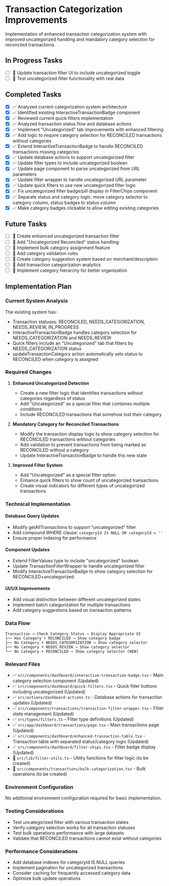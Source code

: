 # Transaction Categorization Improvements

Implementation of enhanced transaction categorization system with improved uncategorized handling and mandatory category selection for reconciled transactions.

## In Progress Tasks

- [ ] 🔄 Update transaction filter UI to include uncategorized toggle
- [ ] 🔄 Test uncategorized filter functionality with real data

## Completed Tasks

- [x] ✅ Analyzed current categorization system architecture
- [x] ✅ Identified existing InteractiveTransactionBadge component
- [x] ✅ Reviewed current quick filters implementation
- [x] ✅ Analyzed transaction status flow and database actions
- [x] ✅ Implement "Uncategorized" tab improvements with enhanced filtering
- [x] ✅ Add logic to require category selection for RECONCILED transactions without categories
- [x] ✅ Extend InteractiveTransactionBadge to handle RECONCILED transactions missing categories
- [x] ✅ Update database actions to support uncategorized filter
- [x] ✅ Update filter types to include uncategorized boolean
- [x] ✅ Update page component to parse uncategorized from URL parameters
- [x] ✅ Update filter wrapper to handle uncategorized URL parameter
- [x] ✅ Update quick filters to use new uncategorized filter logic
- [x] ✅ Fix uncategorized filter badge/pill display in FilterChips component
- [x] ✅ Separate status and category logic: move category selector to category column, status badges to status column
- [x] ✅ Make category badges clickable to allow editing existing categories

## Future Tasks

- [ ] 📝 Create enhanced uncategorized transaction filter
- [ ] 📝 Add "Uncategorized Reconciled" status handling
- [ ] 📝 Implement bulk category assignment feature
- [ ] 📝 Add category validation rules
- [ ] 📝 Create category suggestion system based on merchant/description
- [ ] 📝 Add transaction categorization analytics
- [ ] 📝 Implement category hierarchy for better organization

## Implementation Plan

### Current System Analysis

The existing system has:
- Transaction statuses: RECONCILED, NEEDS_CATEGORIZATION, NEEDS_REVIEW, IN_PROGRESS
- InteractiveTransactionBadge handles category selection for NEEDS_CATEGORIZATION and NEEDS_REVIEW
- Quick filters include an "Uncategorized" tab that filters by NEEDS_CATEGORIZATION status
- updateTransactionCategory action automatically sets status to RECONCILED when category is assigned

### Required Changes

1. **Enhanced Uncategorized Detection**
   - Create a new filter logic that identifies transactions without categories regardless of status
   - Add "Uncategorized" as a special filter that combines multiple conditions
   - Include RECONCILED transactions that somehow lost their category

2. **Mandatory Category for Reconciled Transactions**
   - Modify the transaction display logic to show category selection for RECONCILED transactions without categories
   - Add validation to prevent transactions from being marked as RECONCILED without a category
   - Update InteractiveTransactionBadge to handle this new state

3. **Improved Filter System**
   - Add "Uncategorized" as a special filter option
   - Enhance quick filters to show count of uncategorized transactions
   - Create visual indicators for different types of uncategorized transactions

### Technical Implementation

#### Database Query Updates
- Modify getAllTransactions to support "uncategorized" filter
- Add compound WHERE clause: `categoryId IS NULL OR categoryId = ''`
- Ensure proper indexing for performance

#### Component Updates
- Extend FilterValues type to include "uncategorized" boolean
- Update TransactionFilterWrapper to handle uncategorized filter
- Modify InteractiveTransactionBadge to show category selection for RECONCILED+uncategorized

#### UI/UX Improvements
- Add visual distinction between different uncategorized states
- Implement batch categorization for multiple transactions
- Add category suggestions based on transaction patterns

### Data Flow

```
Transaction → Check Category Status → Display Appropriate UI
├── Has Category + RECONCILED → Show category badge
├── No Category + NEEDS_CATEGORIZATION → Show category selector
├── No Category + NEEDS_REVIEW → Show category selector
└── No Category + RECONCILED → Show category selector (NEW)
```

### Relevant Files

- ✅ `src/components/dashboard/interactive-transaction-badge.tsx` - Main category selection component (Updated)
- ✅ `src/components/dashboard/quick-filters.tsx` - Quick filter buttons including uncategorized (Updated)
- ✅ `src/actions/dashboard-actions.ts` - Database actions for transaction updates (Updated)
- ✅ `src/components/transactions/transaction-filter-wrapper.tsx` - Filter state management (Updated)
- ✅ `src/types/filters.ts` - Filter type definitions (Updated)
- ✅ `src/app/dashboard/transactions/page.tsx` - Main transactions page (Updated)
- ✅ `src/components/dashboard/enhanced-transaction-table.tsx` - Transaction table with separated status/category logic (Updated)
- ✅ `src/components/dashboard/filter-chips.tsx` - Filter badge display (Updated)
- 📝 `src/lib/filter-utils.ts` - Utility functions for filter logic (to be created)
- 📝 `src/components/transactions/bulk-categorization.tsx` - Bulk operations (to be created)

### Environment Configuration

No additional environment configuration required for basic implementation.

### Testing Considerations

- Test uncategorized filter with various transaction states
- Verify category selection works for all transaction statuses
- Test bulk operations performance with large datasets
- Validate that RECONCILED transactions cannot exist without categories

### Performance Considerations

- Add database indexes for categoryId IS NULL queries
- Implement pagination for uncategorized transactions
- Consider caching for frequently accessed category data
- Optimize bulk update operations 